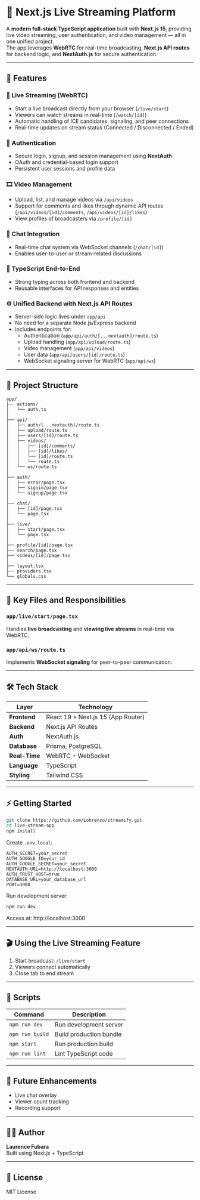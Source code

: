 # 🎥 Next.js Live Streaming Platform

A **modern full-stack TypeScript application** built with **Next.js 15**, providing live video streaming, user authentication, and video management — all in one unified project.  
The app leverages **WebRTC** for real-time broadcasting, **Next.js API routes** for backend logic, and **NextAuth.js** for secure authentication.

---

## 🚀 Features

### 🔴 Live Streaming (WebRTC)

- Start a live broadcast directly from your browser (`/live/start`)
- Viewers can watch streams in real-time (`/watch/[id]`)
- Automatic handling of ICE candidates, signaling, and peer connections
- Real-time updates on stream status (Connected / Disconnected / Ended)

### 👥 Authentication

- Secure login, signup, and session management using **NextAuth**
- OAuth and credential-based login support
- Persistent user sessions and profile data

### 🎞️ Video Management

- Upload, list, and manage videos via `/api/videos`
- Support for comments and likes through dynamic API routes (`/api/videos/[id]/comments`, `/api/videos/[id]/likes`)
- View profiles of broadcasters via `/profile/[id]`

### 💬 Chat Integration

- Real-time chat system via WebSocket channels (`/chat/[id]`)
- Enables user-to-user or stream-related discussions

### 🧠 TypeScript End-to-End

- Strong typing across both frontend and backend
- Reusable interfaces for API responses and entities

### ⚙️ Unified Backend with Next.js API Routes

- Server-side logic lives under `app/api`
- No need for a separate Node.js/Express backend
- Includes endpoints for:
  - Authentication (`app/api/auth/[...nextauth]/route.ts`)
  - Upload handling (`app/api/upload/route.ts`)
  - Video management (`app/api/videos`)
  - User data (`app/api/users/[id]/route.ts`)
  - WebSocket signaling server for WebRTC (`app/api/ws`)

---

## 📁 Project Structure

```
app/
├── actions/
│   └── auth.ts
│
├── api/
│   ├── auth/[...nextauth]/route.ts
│   ├── upload/route.ts
│   ├── users/[id]/route.ts
│   ├── videos/
│   │   ├── [id]/comments/
│   │   ├── [id]/likes/
│   │   └── [id]/route.ts
│   │   └── route.ts
│   └── ws/route.ts
│
├── auth/
│   ├── error/page.tsx
│   ├── signin/page.tsx
│   └── signup/page.tsx
│
├── chat/
│   ├── [id]/page.tsx
│   └── page.tsx
│
├── live/
│   ├── start/page.tsx
│   └── page.tsx
│
├── profile/[id]/page.tsx
├── search/page.tsx
├── videos/[id]/page.tsx
│
├── layout.tsx
├── providers.tsx
└── globals.css
```

---

## 🧩 Key Files and Responsibilities

### `app/live/start/page.tsx`

Handles **live broadcasting** and **viewing live streams** in real-time via WebRTC.

### `app/api/ws/route.ts`

Implements **WebSocket signaling** for peer-to-peer communication.

---

## 🛠️ Tech Stack

| Layer         | Technology                         |
| ------------- | ---------------------------------- |
| **Frontend**  | React 19 + Next.js 15 (App Router) |
| **Backend**   | Next.js API Routes                 |
| **Auth**      | NextAuth.js                        |
| **Database**  | Prisma, PostgreSQL                 |
| **Real-Time** | WebRTC + WebSocket                 |
| **Language**  | TypeScript                         |
| **Styling**   | Tailwind CSS                       |

---

## ⚡ Getting Started

```bash
git clone https://github.com/Lohrenzo/streamify.git
cd live-stream-app
npm install
```

Create `.env.local`:

```env
AUTH_SECRET=your_secret
AUTH_GOOGLE_ID=your_id
AUTH_GOOGLE_SECRET=your_secret
NEXTAUTH_URL=http://localhost:3000
AUTH_TRUST_HOST=true
DATABASE_URL=your_database_url
PORT=3000
```

Run development server:

```bash
npm run dev
```

Access at: http://localhost:3000

---

## 🎬 Using the Live Streaming Feature

1. Start broadcast: `/live/start`
2. Viewers connect automatically
3. Close tab to end stream

---

## 🧰 Scripts

| Command         | Description             |
| --------------- | ----------------------- |
| `npm run dev`   | Run development server  |
| `npm run build` | Build production bundle |
| `npm start`     | Run production build    |
| `npm run lint`  | Lint TypeScript code    |

---

## 🧠 Future Enhancements

- Live chat overlay
- Viewer count tracking
- Recording support

---

## 👨‍💻 Author

**Laurence Fubara**  
Built using Next.js + TypeScript

---

## 📝 License

MIT License
